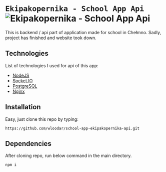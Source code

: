 # `Ekipakopernika - School App Api` ![Ekipakopernika - School App Api](https://img.shields.io/tokei/lines/github/wloodar/school-app-ekipakopernika-api?style=flat-square)

This is backend / api part of application made for school in Chełmno. Sadly, project has finished and website took down.

## Technologies

List of technologies I used for api of this app:

- [NodeJS](https://nodejs.org/) 
- [Socket.IO](https://socket.io/)
- [PostgreSQL](https://www.postgresql.org/)
- [Nginx](https://www.nginx.com/)

## Installation 

Easy, just clone this repo by typing:

```
https://github.com/wloodar/school-app-ekipakopernika-api.git
```

## Dependencies

After cloning repo, run below command in the main directory.

```
npm i
```